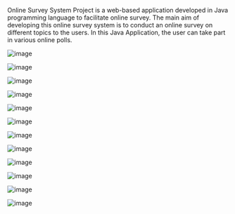 Online Survey System Project is a web-based application developed in Java programming language to facilitate online survey.
The main aim of developing this online survey system is to conduct an online survey on different topics to the users. In this Java Application, 
the user can take part in various online polls. 

![image](https://user-images.githubusercontent.com/83343880/132528633-f1fcf016-e3e3-4bf0-a411-f5384cde2c87.png)

![image](https://user-images.githubusercontent.com/83343880/132528680-4189fea9-9ada-4760-ae13-62999f08627b.png)

![image](https://user-images.githubusercontent.com/83343880/132528740-240d0a60-0c91-42f8-a586-aa006950d159.png)

![image](https://user-images.githubusercontent.com/83343880/132528791-5a6fa104-0707-468e-bcb0-ed44d7c0dc28.png)

![image](https://user-images.githubusercontent.com/83343880/132528824-eef9769a-594c-46f7-9c72-7fb02816a192.png)

![image](https://user-images.githubusercontent.com/83343880/132528887-ebc2f87b-e567-4bc4-a376-2105a83e3150.png)

![image](https://user-images.githubusercontent.com/83343880/132528938-e63ae0b0-b18c-46ee-8bfb-01da0668ad86.png)

![image](https://user-images.githubusercontent.com/83343880/132528982-1fe1eaed-68dd-45d7-9055-bba8a5da5159.png)

![image](https://user-images.githubusercontent.com/83343880/132529048-1d4a7799-51ba-4cdf-bcb2-7c7adb538f77.png)

![image](https://user-images.githubusercontent.com/83343880/132529098-14f392c1-644d-47bb-81bd-2b5a2e668efa.png)

![image](https://user-images.githubusercontent.com/83343880/132529171-f043d7eb-f1a2-4295-b877-1dac1b4948bd.png)

![image](https://user-images.githubusercontent.com/83343880/132529218-c0893d31-24e3-4021-bd90-69e65cfbdbd2.png)





